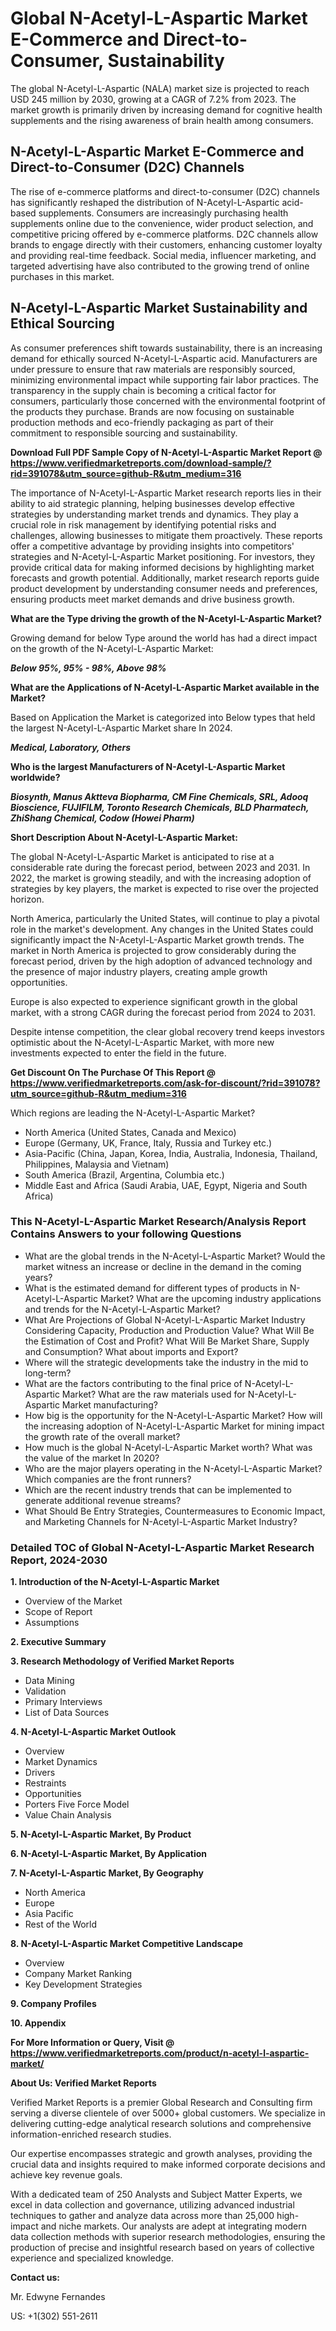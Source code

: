 <h1>Global N-Acetyl-L-Aspartic Market E-Commerce and Direct-to-Consumer, Sustainability</h1><p class=""><p>The global N-Acetyl-L-Aspartic (NALA) market size is projected to reach USD 245 million by 2030, growing at a CAGR of 7.2% from 2023. The market growth is primarily driven by increasing demand for cognitive health supplements and the rising awareness of brain health among consumers.</p><h2>N-Acetyl-L-Aspartic Market E-Commerce and Direct-to-Consumer (D2C) Channels</h2><p>The rise of e-commerce platforms and direct-to-consumer (D2C) channels has significantly reshaped the distribution of N-Acetyl-L-Aspartic acid-based supplements. Consumers are increasingly purchasing health supplements online due to the convenience, wider product selection, and competitive pricing offered by e-commerce platforms. D2C channels allow brands to engage directly with their customers, enhancing customer loyalty and providing real-time feedback. Social media, influencer marketing, and targeted advertising have also contributed to the growing trend of online purchases in this market.</p><h2>N-Acetyl-L-Aspartic Market Sustainability and Ethical Sourcing</h2><p>As consumer preferences shift towards sustainability, there is an increasing demand for ethically sourced N-Acetyl-L-Aspartic acid. Manufacturers are under pressure to ensure that raw materials are responsibly sourced, minimizing environmental impact while supporting fair labor practices. The transparency in the supply chain is becoming a critical factor for consumers, particularly those concerned with the environmental footprint of the products they purchase. Brands are now focusing on sustainable production methods and eco-friendly packaging as part of their commitment to responsible sourcing and sustainability.</p></p><p class=""><strong>Download Full PDF Sample Copy of N-Acetyl-L-Aspartic Market Report @ <a href="https://www.verifiedmarketreports.com/download-sample/?rid=391078&utm_source=github-R&utm_medium=316" target="_blank">https://www.verifiedmarketreports.com/download-sample/?rid=391078&utm_source=github-R&utm_medium=316</a></strong></p><p>The importance of&nbsp;N-Acetyl-L-Aspartic Market research reports lies in their ability to aid strategic planning, helping businesses develop effective strategies by understanding market trends and dynamics. They play a crucial role in risk management by identifying potential risks and challenges, allowing businesses to mitigate them proactively. These reports offer a competitive advantage by providing insights into competitors' strategies and N-Acetyl-L-Aspartic Market positioning. For investors, they provide critical data for making informed decisions by highlighting market forecasts and growth potential. Additionally, market research reports guide product development by understanding consumer needs and preferences, ensuring products meet market demands and drive business growth.</p><p><strong>What are the&nbsp;Type driving the growth of the N-Acetyl-L-Aspartic Market?</strong></p><p id="" class="">Growing demand for below Type around the world has had a direct impact on the growth of the N-Acetyl-L-Aspartic Market:</p><p class=""><em><strong>Below 95%, 95% - 98%, Above 98%</strong></em></p><p class=""><strong>What are the&nbsp;Applications&nbsp;of N-Acetyl-L-Aspartic Market available in the Market?</strong></p><p id="" class="">Based on Application the Market is categorized into Below types that held the largest N-Acetyl-L-Aspartic Market share In 2024.</p><p class=""><em><strong>Medical, Laboratory, Others</strong></em></p><p class=""><strong>Who is the largest Manufacturers of N-Acetyl-L-Aspartic Market worldwide?</strong></p><p><em><strong>Biosynth, Manus Aktteva Biopharma, CM Fine Chemicals, SRL, Adooq Bioscience, FUJIFILM, Toronto Research Chemicals, BLD Pharmatech, ZhiShang Chemical, Codow (Howei Pharm)</strong></em></p><p id="" class=""><strong>Short Description About N-Acetyl-L-Aspartic Market:</strong></p><p>The global N-Acetyl-L-Aspartic Market is anticipated to rise at a considerable rate during the forecast period, between 2023 and 2031. In 2022, the market is growing steadily, and with the increasing adoption of strategies by key players, the market is expected to rise over the projected horizon.</p><p>North America, particularly the United States, will continue to play a pivotal role in the market's development. Any changes in the United States could significantly impact the N-Acetyl-L-Aspartic Market growth trends. The market in North America is projected to grow considerably during the forecast period, driven by the high adoption of advanced technology and the presence of major industry players, creating ample growth opportunities.</p><p>Europe is also expected to experience significant growth in the global market, with a strong CAGR during the forecast period from 2024 to 2031.</p><p>Despite intense competition, the clear global recovery trend keeps investors optimistic about the N-Acetyl-L-Aspartic Market, with more new investments expected to enter the field in the future.</p><p id="" class=""><strong>Get Discount On The Purchase Of This Report @ <a href="https://www.verifiedmarketreports.com/ask-for-discount/?rid=391078?utm_source=github-R&utm_medium=316" target="_blank">https://www.verifiedmarketreports.com/ask-for-discount/?rid=391078?utm_source=github-R&utm_medium=316</a></strong></p><p class="">Which regions are leading the N-Acetyl-L-Aspartic Market?</p><ul><li>North America (United States, Canada and Mexico)</li><li>Europe (Germany, UK, France, Italy, Russia and Turkey etc.)</li><li>Asia-Pacific (China, Japan, Korea, India, Australia, Indonesia, Thailand, Philippines, Malaysia and Vietnam)</li><li>South America (Brazil, Argentina, Columbia etc.)</li><li>Middle East and Africa (Saudi Arabia, UAE, Egypt, Nigeria and South Africa)</li></ul><h3 id="" class="">This N-Acetyl-L-Aspartic Market Research/Analysis Report Contains Answers to your following Questions</h3><ul><li>What are the global trends in the N-Acetyl-L-Aspartic Market? Would the market witness an increase or decline in the demand in the coming years?</li><li>What is the estimated demand for different types of products in N-Acetyl-L-Aspartic Market? What are the upcoming industry applications and trends for the N-Acetyl-L-Aspartic Market?</li><li>What Are Projections of Global N-Acetyl-L-Aspartic Market Industry Considering Capacity, Production and Production Value? What Will Be the Estimation of Cost and Profit? What Will Be Market Share, Supply and Consumption? What about imports and Export?</li><li>Where will the strategic developments take the industry in the mid to long-term?</li><li>What are the factors contributing to the final price of N-Acetyl-L-Aspartic Market? What are the raw materials used for N-Acetyl-L-Aspartic Market manufacturing?</li><li>How big is the opportunity for the N-Acetyl-L-Aspartic Market? How will the increasing adoption of N-Acetyl-L-Aspartic Market for mining impact the growth rate of the overall market?</li><li>How much is the global N-Acetyl-L-Aspartic Market worth? What was the value of the market In 2020?</li><li>Who are the major players operating in the N-Acetyl-L-Aspartic Market? Which companies are the front runners?</li><li>Which are the recent industry trends that can be implemented to generate additional revenue streams?</li><li>What Should Be Entry Strategies, Countermeasures to Economic Impact, and Marketing Channels for N-Acetyl-L-Aspartic Market Industry?</li></ul><h3 id="" class="">Detailed TOC of Global N-Acetyl-L-Aspartic Market Research Report, 2024-2030</h3><p id="" class=""><strong>1. Introduction of the N-Acetyl-L-Aspartic Market</strong></p><ul><li>Overview of the Market</li><li>Scope of Report</li><li>Assumptions</li></ul><p id="" class=""><strong>2. Executive Summary</strong></p><p id="" class=""><strong>3. Research Methodology of Verified Market Reports</strong></p><ul><li>Data Mining</li><li>Validation</li><li>Primary Interviews</li><li>List of Data Sources</li></ul><p id="" class=""><strong>4. N-Acetyl-L-Aspartic Market Outlook</strong></p><ul><li>Overview</li><li>Market Dynamics</li><li>Drivers</li><li>Restraints</li><li>Opportunities</li><li>Porters Five Force Model</li><li>Value Chain Analysis</li></ul><p id="" class=""><strong>5. N-Acetyl-L-Aspartic Market, By Product</strong></p><p id="" class=""><strong>6. N-Acetyl-L-Aspartic Market, By Application</strong></p><p id="" class=""><strong>7. N-Acetyl-L-Aspartic Market, By Geography</strong></p><ul><li>North America</li><li>Europe</li><li>Asia Pacific</li><li>Rest of the World</li></ul><p id="" class=""><strong>8. N-Acetyl-L-Aspartic Market Competitive Landscape</strong></p><ul><li>Overview</li><li>Company Market Ranking</li><li>Key Development Strategies</li></ul><p id="" class=""><strong>9. Company Profiles</strong></p><p id="" class=""><strong>10. Appendix</strong></p><p id="" class=""><strong>For More Information or Query, Visit @ <a href="https://www.verifiedmarketreports.com/product/n-acetyl-l-aspartic-market/" target="_blank">https://www.verifiedmarketreports.com/product/n-acetyl-l-aspartic-market/</a></strong></p><p id="" class=""><strong>About Us: Verified Market Reports</strong></p><p id="" class="">Verified Market Reports is a premier Global Research and Consulting firm serving a diverse clientele of over 5000+ global customers. We specialize in delivering cutting-edge analytical research solutions and comprehensive information-enriched research studies.</p><p id="" class="">Our expertise encompasses strategic and growth analyses, providing the crucial data and insights required to make informed corporate decisions and achieve key revenue goals.</p><p id="" class="">With a dedicated team of 250 Analysts and Subject Matter Experts, we excel in data collection and governance, utilizing advanced industrial techniques to gather and analyze data across more than 25,000 high-impact and niche markets. Our analysts are adept at integrating modern data collection methods with superior research methodologies, ensuring the production of precise and insightful research based on years of collective experience and specialized knowledge.</p><p id="" class=""><strong>Contact us:</strong></p><p id="" class="">Mr. Edwyne Fernandes</p><p id="" class="">US: +1(302) 551-2611</p>